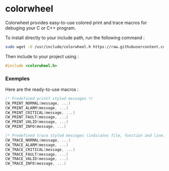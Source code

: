 # colorwheel
Colorwheel provides easy-to-use colored print and trace macros for debuging your C or C++ program.

To install directly to your include path, run the following command : 

```bash
sudo wget -O /usr/include/colorwheel.h https://raw.githubusercontent.com/Totoditoto/colorwheel/master/colorwheel.h
```

Then include to your project using :

```c
#include <colorwheel.h>
```

### Exemples

Here are the ready-to-use macros :

```c
/* Predefined printf styled messages */
CW_PRINT_NORMAL(message, ...)
CW_PRINT_ALARM(message, ...)
CW_PRINT_CRITICAL(message, ...)
CW_PRINT_FAULT(message, ...)
CW_PRINT_VALID(message, ...)
CW_PRINT_INFO(message, ...)

/* Predefined trace styled messages (indicates file, function and line) */
CW_TRACE_NORMAL(message, ...)
CW_TRACE_ALARM(message, ...)
CW_TRACE_CRITICAL(message, ...)
CW_TRACE_FAULT(message, ...)
CW_TRACE_VALID(message, ...)
CW_TRACE_INFO(message, ...)
```
